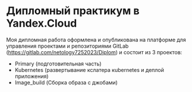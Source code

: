 # Дипломный практикум в Yandex.Cloud

Моя дипломная работа оформлена и опубликована на платформе для управления проектами и репозиториями GitLab (https://gitlab.com/netology7252023/Diplom) и состоит из 3 проектов:
 * Primary (подготовительная часть)
 * Kubernetes (развертывание кслатера кubernetes и деплой приложения)
 * Image_build (Сборка образа с джобами)


